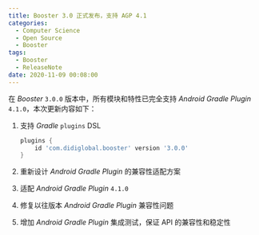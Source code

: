 ```yaml
---
title: Booster 3.0 正式发布，支持 AGP 4.1
categories:
  - Computer Science
  - Open Source
  - Booster
tags:
  - Booster
  - ReleaseNote
date: 2020-11-09 00:08:00
---
```


在 *Booster* `3.0.0` 版本中，所有模块和特性已完全支持 *Android Gradle Plugin* `4.1.0`，本次更新内容如下：

1. 支持 *Gradle* `plugins` DSL

    ```gradle
    plugins {
        id 'com.didiglobal.booster' version '3.0.0'
    }
    ```

1. 重新设计 *Android Gradle Plugin* 的兼容性适配方案
1. 适配 *Android Gradle Plugin* `4.1.0`
1. 修复以往版本 *Android Gradle Plugin* 兼容性问题
1. 增加 *Android Gradle Plugin* 集成测试，保证 API 的兼容性和稳定性
